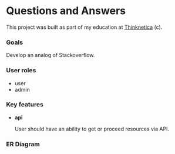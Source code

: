 # Questions and Answers

This project was built as part of my education at [Thinknetica](https://thinknetica.com/) (c).

### Goals
Develop an analog of Stackoverflow.

### User roles
- user
- admin

### Key features
- **api**

    User should have an ability to get or proceed resources via API.
    
### ER Diagram

